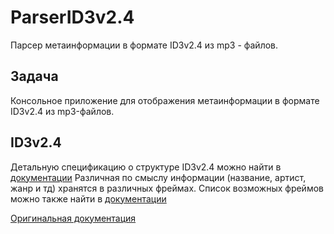 # ParserID3v2.4

Парсер метаинформации в формате ID3v2.4 из mp3 - файлов.

## Задача

Консольное приложение для отображения метаинформации в формате ID3v2.4 из mp3-файлов.

## ID3v2.4

Детальную спецификацию о структуре ID3v2.4 можно найти в [документации](docs/id3v2.4.0-structure.rst)
Различная по смыслу информации (название, артист, жанр и тд) хранятся в различных фреймах. Список возможных фреймов можно также найти в [документации](docs/id3v2.4.0-frames.rst)

[Оригинальная документация](https://mutagen-specs.readthedocs.io/en/latest/id3/index.html)

